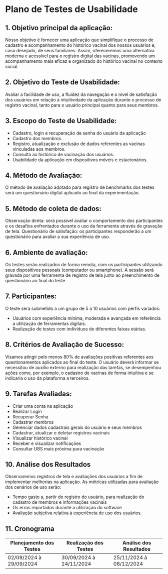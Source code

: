 # Plano de Testes de Usabilidade


## 1. Objetivo principal da aplicação:

Nosso objetivo é fornecer uma aplicação que simplifique o processo de cadastro e acompanhamento do histórico vacinal dos
nossos usuários e, caso desejado, de seus familiares. Assim, ofereceremos uma alternativa moderna e acessível para o
registro digital das vacinas, promovendo um acompanhamento mais eficaz e organizado do histórico vacinal no contexto
social.

## 2. Objetivo do Teste de Usabilidade:

Avaliar a facilidade de uso, a fluidez da navegação e o nível de satisfação dos usuários em relação à intuitividade da
aplicação durante o processo de registro vacinal, tanto para o usuário principal quanto para seus membros.

## 3. Escopo do Teste de Usabilidade:

* Cadastro, login e recuperação de senha do usuário da aplicação
* Cadastro dos membros.
* Registro, atualização e exclusão de dados referentes as vacinas vinculadas aos membros.
* Consulta ao histórico de vacinação dos usuários.
* Usabilidade da aplicação em dispositivos móveis e estacionários.

## 4. Método de Avaliação:

O método de avaliação adotado para registro de benchmarks dos testes será um questionário digital aplicado ao final da
experimentação.

## 5. Método de coleta de dados:

Observação direta: será possível avaliar o comportamento dos participantes e os desafios enfrentados durante o uso da
ferramente através de gravação de tela.
Questionário de satisfação: os participantes responderão a um questionário para avaliar a sua experiência de uso.

## 6. Ambiente de avaliação:

Os testes serão realizados de forma remota, com os participantes utilizando seus dispositivos pessoais
(computador ou smartphone). A sessão será gravada por uma ferramenta de registro de tela junto ao preenchimento de
questionário ao final do teste.

## 7. Participantes:

O teste será submetido a um grupo de 5 a 10 usuários com perfis variados:

* Usuários com experiência mínima, moderada e avançada em referência a utilização de ferramentas digitais.
* Realização de testes com indivíduos de diferentes faixas etárias.

## 8. Critérios de Avaliação de Sucesso:

Visamos atingir pelo menos 80% de avaliações positivas referentes aos questionamentos aplicados ao final do teste.
O usuário deverá informar se necessitou de auxílio externo para realização das tarefas, se desempenhou ações como, por
exemplo,
o cadastro de vacinas de forma intuítiva e se indicaria o uso da plataforma a terceiros.

## 9. Tarefas Avaliadas:

* Criar uma conta na aplicação
* Realizar Login
* Recuperar Senha
* Cadastrar membros
* Gerenciar dados cadastrais gerais do usuário e seus membros
* Cadastrar, atualizar e deletar registros vacinais
* Visualizar histórico vacinal
* Receber e visualizar notificações
* Consultar UBS mais próxima para vacinação

## 10. Análise dos Resultados

Observaremos registros de tela e avaliações dos usuários a fim de implementar melhorias na aplicação. As métricas
utilizadas para avaliação dos cenários de uso serão:
* Tempo gasto a, partir do registro do usuário, para realização do cadastro de membros e informações vacinais
* Os erros reportados durante a utilização do software
* Avaliação subjetiva relativa à experiência de uso dos usuários.

## 11. Cronograma

| **Planejamento dos Testes** | **Realização dos Testes** | **Análise dos Resultados** |
|-----------------------------|---------------------------|----------------------------|
| 02/09/2024 à 29/09/2024     | 30/09/2024 à 24/11/2024   | 25/11/2024 à 08/12/2024    |

